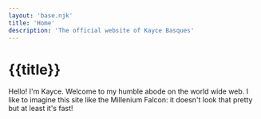 ```yaml
---
layout: 'base.njk'
title: 'Home'
description: 'The official website of Kayce Basques'
---
```


# {{title}}

Hello! I'm Kayce. Welcome to my humble abode on the world wide web.
I like to imagine this site like the Millenium Falcon: it
doesn't look that pretty but at least it's fast!
